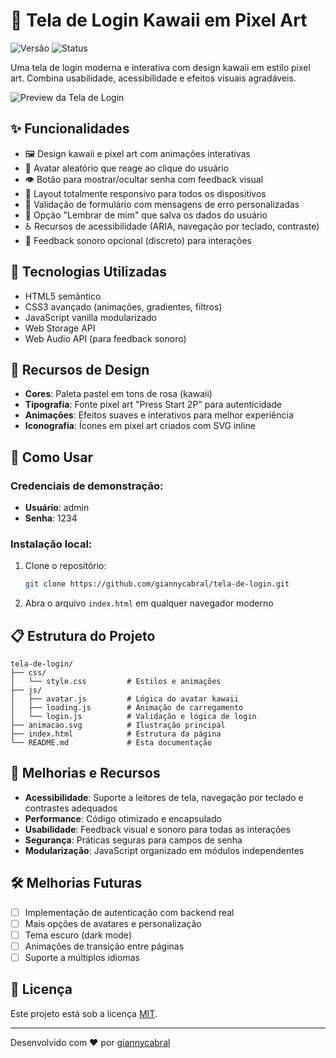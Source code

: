 # 🌸 Tela de Login Kawaii em Pixel Art

![Versão](https://img.shields.io/badge/versão-1.0-ff6ec7)
![Status](https://img.shields.io/badge/status-finalizado-brightgreen)

Uma tela de login moderna e interativa com design kawaii em estilo pixel art. Combina usabilidade, acessibilidade e efeitos visuais agradáveis.

![Preview da Tela de Login](https://via.placeholder.com/800x400/fff0fa/ff6ec7?text=Tela+de+Login+Kawaii)

## ✨ Funcionalidades

- 🖼️ Design kawaii e pixel art com animações interativas
- 🧩 Avatar aleatório que reage ao clique do usuário
- 👁️ Botão para mostrar/ocultar senha com feedback visual
- 📱 Layout totalmente responsivo para todos os dispositivos
- 🔐 Validação de formulário com mensagens de erro personalizadas
- 💾 Opção "Lembrar de mim" que salva os dados do usuário
- ♿ Recursos de acessibilidade (ARIA, navegação por teclado, contraste)
- 🎵 Feedback sonoro opcional (discreto) para interações

## 🚀 Tecnologias Utilizadas

- HTML5 semântico
- CSS3 avançado (animações, gradientes, filtros)
- JavaScript vanilla modularizado
- Web Storage API
- Web Audio API (para feedback sonoro)

## 🎨 Recursos de Design

- **Cores**: Paleta pastel em tons de rosa (kawaii)
- **Tipografia**: Fonte pixel art "Press Start 2P" para autenticidade
- **Animações**: Efeitos suaves e interativos para melhor experiência
- **Iconografia**: Ícones em pixel art criados com SVG inline

## 📌 Como Usar

### Credenciais de demonstração:
- **Usuário**: admin
- **Senha**: 1234

### Instalação local:

1. Clone o repositório:
   ```bash
   git clone https://github.com/giannycabral/tela-de-login.git
   ```

2. Abra o arquivo `index.html` em qualquer navegador moderno

## 📋 Estrutura do Projeto

```
tela-de-login/
├── css/
│   └── style.css         # Estilos e animações
├── js/
│   ├── avatar.js         # Lógica do avatar kawaii
│   ├── loading.js        # Animação de carregamento
│   └── login.js          # Validação e lógica de login
├── animacao.svg          # Ilustração principal
├── index.html            # Estrutura da página
└── README.md             # Esta documentação
```

## 🌟 Melhorias e Recursos

- **Acessibilidade**: Suporte a leitores de tela, navegação por teclado e contrastes adequados
- **Performance**: Código otimizado e encapsulado
- **Usabilidade**: Feedback visual e sonoro para todas as interações
- **Segurança**: Práticas seguras para campos de senha
- **Modularização**: JavaScript organizado em módulos independentes

## 🛠️ Melhorias Futuras

- [ ] Implementação de autenticação com backend real
- [ ] Mais opções de avatares e personalização
- [ ] Tema escuro (dark mode)
- [ ] Animações de transição entre páginas
- [ ] Suporte a múltiplos idiomas

## 📄 Licença

Este projeto está sob a licença [MIT](https://opensource.org/licenses/MIT).

---

Desenvolvido com ❤️ por [giannycabral](https://github.com/giannycabral)
